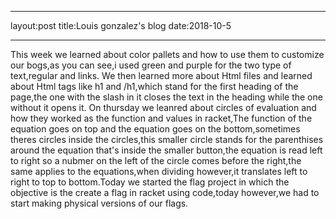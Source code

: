 _ _ _
layout:post
title:Louis gonzalez's blog
date:2018-10-5
- - -

This week we learned about color pallets and how to use them to customize our bogs,as you can see,i used green and purple for the two type of text,regular and links. We then learned more about Html files and learned about Html tags like h1 and /h1,which stand for the first heading of the page,the one  with the slash in it closes the text in the heading while the one without it opens it. On thursday we leanred about circles of evaluation and how they worked as the function and values in racket,The function of the equation goes on top and the equation goes on the bottom,sometimes theres circles inside the circles,this smaller circle stands for the parenthises around the equation that's inside the smaller button,the equation is read left to right so a nubmer on the left of the circle comes before the right,the same applies to the equations,when dividing however,it translates left to right to top to bottom.Today we started the flag project in which the objective is the create a flag in racket using code,today however,we had to start making physical versions of our flags.
